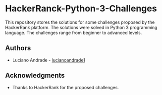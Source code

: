 # HackerRanck-Python-3-Challenges

This repository stores the solutions for some challenges proposed by the HackerRank platform. The solutions were solved in Python 3 programming language. The challenges range from beginner to advanced levels.

## Authors

* Luciano Andrade - [lucianoandrade1](https://github.com/lucianoandrade1)

## Acknowledgments

* Thanks to HackerRank for the proposed challenges.
